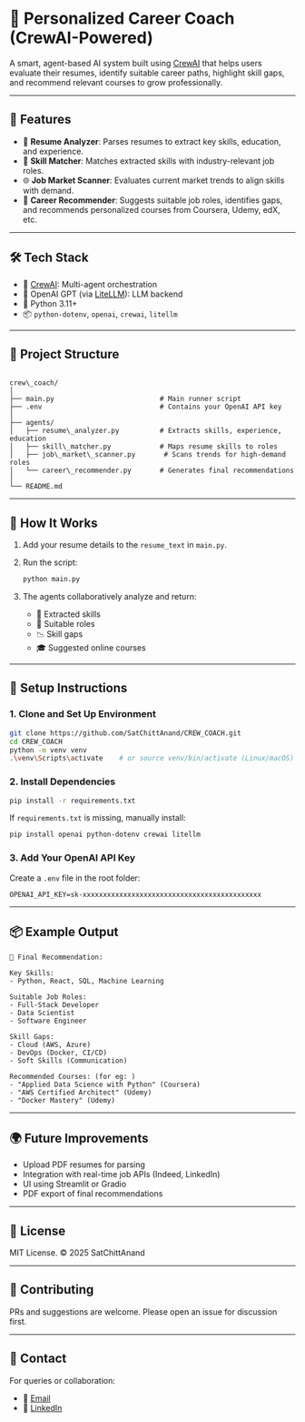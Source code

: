 # 🧠 Personalized Career Coach (CrewAI-Powered)

A smart, agent-based AI system built using [CrewAI](https://docs.crewai.com/) that helps users evaluate their resumes, identify suitable career paths, highlight skill gaps, and recommend relevant courses to grow professionally.

---

## 🚀 Features

- 📄 **Resume Analyzer**: Parses resumes to extract key skills, education, and experience.
- 🧩 **Skill Matcher**: Matches extracted skills with industry-relevant job roles.
- 🌐 **Job Market Scanner**: Evaluates current market trends to align skills with demand.
- 🧭 **Career Recommender**: Suggests suitable job roles, identifies gaps, and recommends personalized courses from Coursera, Udemy, edX, etc.

---

## 🛠️ Tech Stack

- 💬 [CrewAI](https://github.com/joaomdmoura/crewAI): Multi-agent orchestration
- 🤖 OpenAI GPT (via [LiteLLM](https://github.com/BerriAI/litellm)): LLM backend
- 🐍 Python 3.11+
- 📦 `python-dotenv`, `openai`, `crewai`, `litellm`

---

## 📁 Project Structure

```

crew\_coach/
│
├── main.py                          # Main runner script
├── .env                             # Contains your OpenAI API key
│
├── agents/
│   ├── resume\_analyzer.py          # Extracts skills, experience, education
│   ├── skill\_matcher.py            # Maps resume skills to roles
│   ├── job\_market\_scanner.py       # Scans trends for high-demand roles
│   └── career\_recommender.py       # Generates final recommendations
│
└── README.md

````

---

## 🧪 How It Works

1. Add your resume details to the `resume_text` in `main.py`.
2. Run the script:
   ```bash
   python main.py


3. The agents collaboratively analyze and return:

   * 🔎 Extracted skills
   * 💼 Suitable roles
   * 📉 Skill gaps
   * 🎓 Suggested online courses

---

## 🔐 Setup Instructions

### 1. Clone and Set Up Environment

```bash
git clone https://github.com/SatChittAnand/CREW_COACH.git
cd CREW_COACH
python -m venv venv
.\venv\Scripts\activate    # or source venv/bin/activate (Linux/macOS)
```

### 2. Install Dependencies

```bash
pip install -r requirements.txt
```

If `requirements.txt` is missing, manually install:

```bash
pip install openai python-dotenv crewai litellm
```

### 3. Add Your OpenAI API Key

Create a `.env` file in the root folder:

```env
OPENAI_API_KEY=sk-xxxxxxxxxxxxxxxxxxxxxxxxxxxxxxxxxxxxxxxxxxxx
```

---

## 📦 Example Output

```
🧠 Final Recommendation:

Key Skills:
- Python, React, SQL, Machine Learning

Suitable Job Roles:
- Full-Stack Developer
- Data Scientist
- Software Engineer

Skill Gaps:
- Cloud (AWS, Azure)
- DevOps (Docker, CI/CD)
- Soft Skills (Communication)

Recommended Courses: (for eg: )
- "Applied Data Science with Python" (Coursera)
- "AWS Certified Architect" (Udemy)
- "Docker Mastery" (Udemy)
```

---

## 🌍 Future Improvements

* Upload PDF resumes for parsing
* Integration with real-time job APIs (Indeed, LinkedIn)
* UI using Streamlit or Gradio
* PDF export of final recommendations

---

## 📄 License

MIT License. © 2025 SatChittAnand

---

## 🤝 Contributing

PRs and suggestions are welcome. Please open an issue for discussion first.

---

## 💬 Contact

For queries or collaboration:

* 📧 [Email](mailto:satyanarayanmohanty177@gmail.com)
* 💼 [LinkedIn](https://www.linkedin.com/in/satyanarayan-mohanty-9a8466311/)


